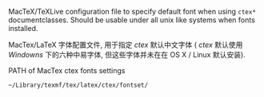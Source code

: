 MacTeX/TeXLive configuration file to specify default font when using
`ctex*` documentclasses. Should be usable under all unix like systems
when fonts installed.

MacTex/LaTeX 字体配置文件, 用于指定 *ctex* 默认中文字体 ( *ctex* 默认使用
*Windowns* 下的六种中易字体, 但这些字体并未在在 OS X / Linux 默认安装).

PATH of MacTex ctex fonts settings

    ~/Library/texmf/tex/latex/ctex/fontset/
